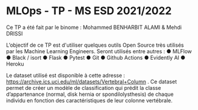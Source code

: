 # MLOps - TP - MS ESD 2021/2022
Ce TP a été fait par le binome : Mohammed BENHARBIT ALAMI & Mehdi DRISSI

L’objectif de ce TP est d'utiliser quelques outils Open Source très utilisés par les Machine Learning Engineers. Seront utilisés entre autres : 
  ● MLFlow 
  ● Black / isort 
  ● Flask 
  ● Pytest 
  ● Git 
  ● Github Actions 
  ● Evidently AI 
  ● Heroku
 
 Le dataset utilisé est disponible à cette adresse : https://archive.ics.uci.edu/ml/datasets/Vertebral+Column . Ce dataset permet de créer un modèle de classification qui prédit la classe d’appartenance (normal, disk hernia or spondilolysthesis) de chaque individu en fonction des caractéristiques de leur colonne vertébrale.
